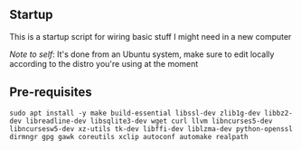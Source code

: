 ## Startup
This is a startup script for wiring basic stuff I might need in a new computer

_Note to self_: It's done from an Ubuntu system, make sure to edit locally according to the distro you're using at the moment

## Pre-requisites

```
sudo apt install -y make build-essential libssl-dev zlib1g-dev libbz2-dev libreadline-dev libsqlite3-dev wget curl llvm libncurses5-dev libncursesw5-dev xz-utils tk-dev libffi-dev liblzma-dev python-openssl dirmngr gpg gawk coreutils xclip autoconf automake realpath
```
